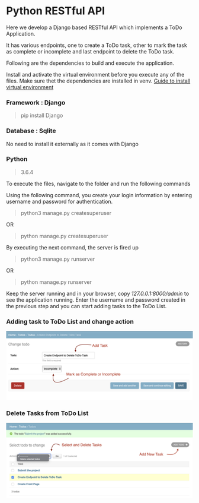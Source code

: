 # Python RESTful API

Here we develop a Django based RESTful API which implements a ToDo Application.

It has various endpoints, one to create a ToDo task, other to mark the task as complete or incomplete and last endpoint to delete the ToDo task.

Following are the dependencies to build and execute the application.

Install and activate the virtual environment before you execute any of the files. Make sure thet the dependencies are installed in venv. [Guide to install virtual environment](https://packaging.python.org/guides/installing-using-pip-and-virtual-environments/)

### Framework : Django
> pip install Django

### Database : Sqlite
No need to install it externally as it comes with Django

### Python
> 3.6.4


To execute the files, navigate to the folder and run the following commands

Using the following command, you create your login information by entering username and password for authentication.

> python3 manage.py createsuperuser

OR

>python manage.py createsuperuser

By executing the next command, the server is fired up
> python3 manage.py runserver

OR

>python manage.py runserver

Keep the server running and in your browser, copy *127.0.0.1:8000/admin* to see the application running. Enter the username and password created in the previous step and you can start adding tasks to the ToDo List.

### Adding task to ToDo List and change action

![Adding Task](AddTask.png)

### Delete Tasks from ToDo List
![Delete Task](DeleteTask.png)
